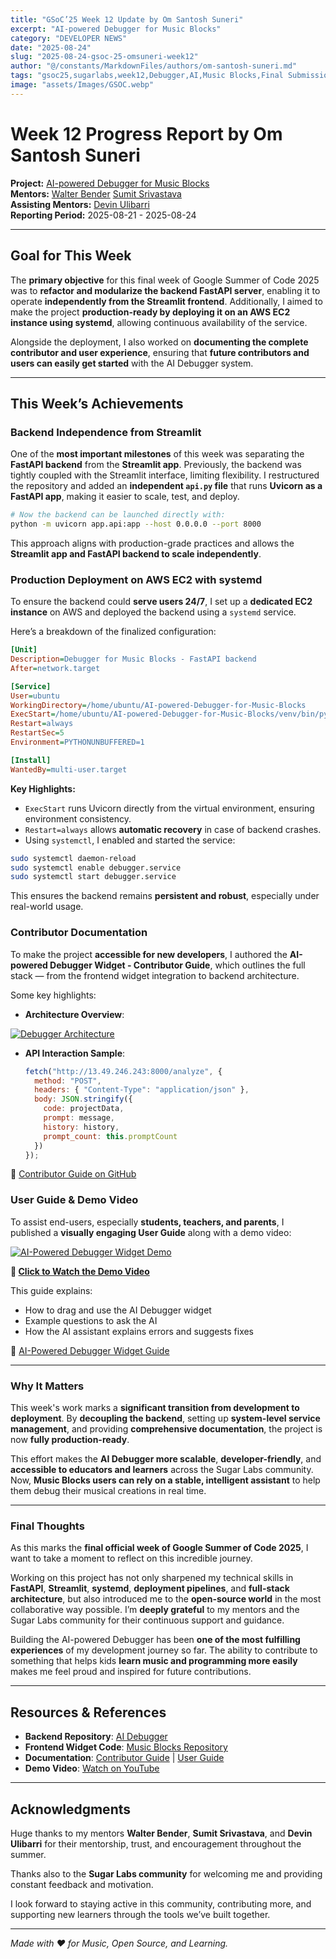 ```yaml
---
title: "GSoC’25 Week 12 Update by Om Santosh Suneri"
excerpt: "AI-powered Debugger for Music Blocks"
category: "DEVELOPER NEWS"
date: "2025-08-24"
slug: "2025-08-24-gsoc-25-omsuneri-week12"
author: "@/constants/MarkdownFiles/authors/om-santosh-suneri.md"
tags: "gsoc25,sugarlabs,week12,Debugger,AI,Music Blocks,Final Submission"
image: "assets/Images/GSOC.webp"
---
```


<!-- markdownlint-disable -->

# Week 12 Progress Report by Om Santosh Suneri

**Project:** [AI-powered Debugger for Music Blocks](https://github.com/omsuneri/AI-powered-Debugger-for-Music-Blocks)  
**Mentors:** [Walter Bender](https://github.com/walterbender/) [Sumit Srivastava](https://github.com/sum2it)  
**Assisting Mentors:** [Devin Ulibarri](https://github.com/pikurasa/)  
**Reporting Period:** 2025-08-21 - 2025-08-24

---

## Goal for This Week

The **primary objective** for this final week of Google Summer of Code 2025 was to **refactor and modularize the backend FastAPI server**, enabling it to operate **independently from the Streamlit frontend**. Additionally, I aimed to make the project **production-ready by deploying it on an AWS EC2 instance using systemd**, allowing continuous availability of the service.

Alongside the deployment, I also worked on **documenting the complete contributor and user experience**, ensuring that **future contributors and users can easily get started** with the AI Debugger system.

---

## This Week’s Achievements

### Backend Independence from Streamlit

One of the **most important milestones** of this week was separating the **FastAPI backend** from the **Streamlit app**. Previously, the backend was tightly coupled with the Streamlit interface, limiting flexibility. I restructured the repository and added an **independent `api.py` file** that runs **Uvicorn as a FastAPI app**, making it easier to scale, test, and deploy.

```bash
# Now the backend can be launched directly with:
python -m uvicorn app.api:app --host 0.0.0.0 --port 8000
```

This approach aligns with production-grade practices and allows the **Streamlit app and FastAPI backend to scale independently**.


### Production Deployment on AWS EC2 with systemd

To ensure the backend could **serve users 24/7**, I set up a **dedicated EC2 instance** on AWS and deployed the backend using a `systemd` service.

Here’s a breakdown of the finalized configuration:

```ini
[Unit]
Description=Debugger for Music Blocks - FastAPI backend
After=network.target

[Service]
User=ubuntu
WorkingDirectory=/home/ubuntu/AI-powered-Debugger-for-Music-Blocks
ExecStart=/home/ubuntu/AI-powered-Debugger-for-Music-Blocks/venv/bin/python -m uvicorn app.api:app --host 0.0.0.0 --port 8000
Restart=always
RestartSec=5
Environment=PYTHONUNBUFFERED=1

[Install]
WantedBy=multi-user.target
```

**Key Highlights:**

* `ExecStart` runs Uvicorn directly from the virtual environment, ensuring environment consistency.
* `Restart=always` allows **automatic recovery** in case of backend crashes.
* Using `systemctl`, I enabled and started the service:

```bash
sudo systemctl daemon-reload
sudo systemctl enable debugger.service
sudo systemctl start debugger.service
```

This ensures the backend remains **persistent and robust**, especially under real-world usage.


### Contributor Documentation

To make the project **accessible for new developers**, I authored the **AI-powered Debugger Widget - Contributor Guide**, which outlines the full stack — from the frontend widget integration to backend architecture.

Some key highlights:

* **Architecture Overview**:

<a href=""><img src="https://i.ibb.co/CK8qXhfm/Screenshot-2025-08-22-at-12-34-44-AM.png" alt="Debugger Architecture"></a>

* **API Interaction Sample**:

  ```js
  fetch("http://13.49.246.243:8000/analyze", {
    method: "POST",
    headers: { "Content-Type": "application/json" },
    body: JSON.stringify({
      code: projectData,
      prompt: message,
      history: history,
      prompt_count: this.promptCount
    })
  });
  ```

📎 [Contributor Guide on GitHub](https://github.com/omsuneri/musicblocks/blob/Debugger-docs/js/widgets/aidebugger-guide.md)


### User Guide & Demo Video

To assist end-users, especially **students, teachers, and parents**, I published a **visually engaging User Guide** along with a demo video:

<a href=""><img src="https://i.ibb.co/93HCW8hC/Screenshot-2025-08-22-at-12-45-48-AM.png" alt="AI-Powered Debugger Widget Demo"/></a>

**🎥 [Click to Watch the Demo Video](https://www.youtube.com/watch?v=G-NfDo_A5PM)**

This guide explains:

* How to drag and use the AI Debugger widget
* Example questions to ask the AI
* How the AI assistant explains errors and suggests fixes

📘 [AI-Powered Debugger Widget Guide](https://github.com/omsuneri/musicblocks/blob/Debugger-docs/AI-Debugger-widget-guide.md)

---

### Why It Matters

This week's work marks a **significant transition from development to deployment**. By **decoupling the backend**, setting up **system-level service management**, and providing **comprehensive documentation**, the project is now **fully production-ready**.

This effort makes the **AI Debugger more scalable**, **developer-friendly**, and **accessible to educators and learners** across the Sugar Labs community. Now, **Music Blocks users can rely on a stable, intelligent assistant** to help them debug their musical creations in real time.

---

### Final Thoughts

As this marks the **final official week of Google Summer of Code 2025**, I want to take a moment to reflect on this incredible journey.

Working on this project has not only sharpened my technical skills in **FastAPI**, **Streamlit**, **systemd**, **deployment pipelines**, and **full-stack architecture**, but also introduced me to the **open-source world** in the most collaborative way possible. I’m **deeply grateful** to my mentors and the Sugar Labs community for their continuous support and guidance.

Building the AI-powered Debugger has been **one of the most fulfilling experiences** of my development journey so far. The ability to contribute to something that helps kids **learn music and programming more easily** makes me feel proud and inspired for future contributions.

---

## Resources & References

* **Backend Repository**: [AI Debugger](https://github.com/omsuneri/AI-powered-Debugger-for-Music-Blocks)
* **Frontend Widget Code**: [Music Blocks Repository](https://github.com/omsuneri/musicblocks/blob/Debugger-docs/js/widgets/aidebugger.js)
* **Documentation**: [Contributor Guide](https://github.com/omsuneri/musicblocks/blob/Debugger-docs/js/widgets/aidebugger-guide.md) | [User Guide](https://github.com/omsuneri/musicblocks/blob/Debugger-docs/AI-Debugger-widget-guide.md)
* **Demo Video**: [Watch on YouTube](https://www.youtube.com/watch?v=G-NfDo_A5PM)

---

## Acknowledgments

Huge thanks to my mentors **Walter Bender**, **Sumit Srivastava**, and **Devin Ulibarri** for their mentorship, trust, and encouragement throughout the summer.

Thanks also to the **Sugar Labs community** for welcoming me and providing constant feedback and motivation.

I look forward to staying active in this community, contributing more, and supporting new learners through the tools we’ve built together.

---
*Made with ❤️ for Music, Open Source, and Learning.*

